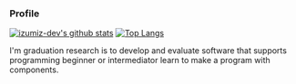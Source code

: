 ### Profile

[![izumiz-dev's github stats](https://github-readme-stats.vercel.app/api?username=izumiz-dev)](https://github.com/izumiz-dev/)
[![Top Langs](https://github-readme-stats.vercel.app/api/top-langs/?username=izumiz-dev)](https://github.com/izumiz-dev)

I'm graduation research is to develop and evaluate software that supports programming beginner or intermediator learn to make a program with components.

<!--
**izumiz-dev/izumiz-dev** is a ✨ _special_ ✨ repository because its `README.md` (this file) appears on your GitHub profile.

Here are some ideas to get you started:

- 🔭 I’m currently working on ...
- 🌱 I’m currently learning ...
- 👯 I’m looking to collaborate on ...
- 🤔 I’m looking for help with ...
- 💬 Ask me about ...
- 📫 How to reach me: ...
- 😄 Pronouns: ...
- ⚡ Fun fact: ...
-->

